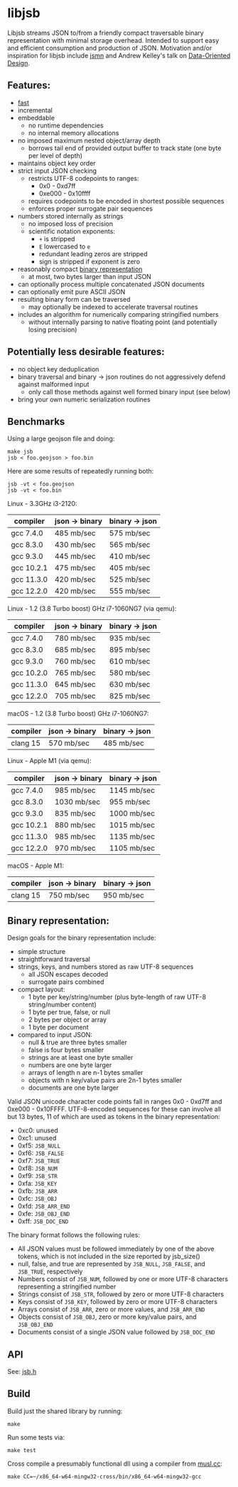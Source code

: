 # libjsb

Libjsb streams JSON to/from a friendly compact traversable binary representation with minimal storage overhead. Intended to support easy and efficient consumption and production of JSON. Motivation and/or inspiration for libjsb include [jsmn](https://github.com/zserge/jsmn) and Andrew Kelley's talk on [Data-Oriented Design](https://vimeo.com/649009599).

## Features:

* [fast](#benchmarks)
* incremental
* embeddable
	* no runtime dependencies
	* no internal memory allocations
* no imposed maximum nested object/array depth
	* borrows tail end of provided output buffer to track state (one byte per level of depth)
* maintains object key order
* strict input JSON checking
	* restricts UTF-8 codepoints to ranges:
		* 0x0 - 0xd7ff
		* 0xe000 - 0x10ffff
	* requires codepoints to be encoded in shortest possible sequences
	* enforces proper surrogate pair sequences
* numbers stored internally as strings
	* no imposed loss of precision
	* scientific notation exponents:
		* `+` is stripped
		* `E` lowercased to `e`
		* redundant leading zeros are stripped
		* sign is stripped if exponent is zero
* reasonably compact [binary representation](#binary-representation)
	* at most, two bytes larger than input JSON
* can optionally process multiple concatenated JSON documents
* can optionally emit pure ASCII JSON
* resulting binary form can be traversed
	* may optionally be indexed to accelerate traversal routines
* includes an algorithm for numerically comparing stringified numbers
	* without internally parsing to native floating point (and potentially losing precision)

## Potentially less desirable features:

* no object key deduplication
* binary traversal and binary -> json routines do not aggressively defend against malformed input
	* only call those methods against well formed binary input (see below)
* bring your own numeric serialization routines

## Benchmarks

Using a large geojson file and doing:

```
make jsb
jsb < foo.geojson > foo.bin
```

Here are some results of repeatedly running both:
```
jsb -vt < foo.geojson
jsb -vt < foo.bin
```

Linux - 3.3GHz i3-2120:

| compiler   | json -> binary | binary -> json |
|------------|----------------|----------------|
| gcc 7.4.0  | 485 mb/sec     | 575 mb/sec     |
| gcc 8.3.0  | 430 mb/sec     | 565 mb/sec     |
| gcc 9.3.0  | 445 mb/sec     | 410 mb/sec     |
| gcc 10.2.1 | 475 mb/sec     | 405 mb/sec     |
| gcc 11.3.0 | 420 mb/sec     | 525 mb/sec     |
| gcc 12.2.0 | 420 mb/sec     | 555 mb/sec     |

Linux - 1.2 (3.8 Turbo boost) GHz i7-1060NG7 (via qemu):

| compiler   | json -> binary | binary -> json |
|------------|----------------|----------------|
| gcc 7.4.0  | 780 mb/sec     | 935 mb/sec     |
| gcc 8.3.0  | 685 mb/sec     | 895 mb/sec     |
| gcc 9.3.0  | 760 mb/sec     | 610 mb/sec     |
| gcc 10.2.0 | 765 mb/sec     | 580 mb/sec     |
| gcc 11.3.0 | 645 mb/sec     | 630 mb/sec     |
| gcc 12.2.0 | 705 mb/sec     | 825 mb/sec     |

macOS - 1.2 (3.8 Turbo boost) GHz i7-1060NG7:

| compiler   | json -> binary | binary -> json |
|------------|----------------|----------------|
| clang 15   | 570 mb/sec     | 485 mb/sec     |

Linux - Apple M1 (via qemu):

| compiler   | json -> binary | binary -> json |
|------------|----------------|----------------|
| gcc 7.4.0  | 985 mb/sec     | 1145 mb/sec    |
| gcc 8.3.0  | 1030 mb/sec    | 955 mb/sec     |
| gcc 9.3.0  | 835 mb/sec     | 1000 mb/sec    |
| gcc 10.2.1 | 880 mb/sec     | 1015 mb/sec    |
| gcc 11.3.0 | 985 mb/sec     | 1135 mb/sec    |
| gcc 12.2.0 | 970 mb/sec     | 1105 mb/sec    |

macOS - Apple M1:

| compiler   | json -> binary | binary -> json |
|------------|----------------|----------------|
| clang 15   | 750 mb/sec     | 950 mb/sec     |

## Binary representation:

Design goals for the binary representation include:

* simple structure
* straightforward traversal
* strings, keys, and numbers stored as raw UTF-8 sequences
	* all JSON escapes decoded
	* surrogate pairs combined
* compact layout:
	* 1 byte per key/string/number (plus byte-length of raw UTF-8 string/number content)
	* 1 byte per true, false, or null
	* 2 bytes per object or array
	* 1 byte per document
* compared to input JSON:
	* null & true are three bytes smaller
	* false is four bytes smaller
	* strings are at least one byte smaller
	* numbers are one byte larger
	* arrays of length n are n-1 bytes smaller
	* objects with n key/value pairs are 2n-1 bytes smaller
	* documents are one byte larger

Valid JSON unicode character code points fall in ranges 0x0 - 0xd7ff and 0xe000 - 0x10FFFF. UTF-8-encoded sequences for these can involve all but 13 bytes, 11 of which are used as tokens in the binary representation:

* 0xc0: unused
* 0xc1: unused
* 0xf5: `JSB_NULL`
* 0xf6: `JSB_FALSE`
* 0xf7: `JSB_TRUE`
* 0xf8: `JSB_NUM`
* 0xf9: `JSB_STR`
* 0xfa: `JSB_KEY`
* 0xfb: `JSB_ARR`
* 0xfc: `JSB_OBJ`
* 0xfd: `JSB_ARR_END`
* 0xfe: `JSB_OBJ_END`
* 0xff: `JSB_DOC_END`

The binary format follows the following rules:

* All JSON values must be followed immediately by one of the above tokens, which is not included in the size reported by jsb_size()
* null, false, and true are represented by `JSB_NULL`, `JSB_FALSE`, and `JSB_TRUE`, respectively
* Numbers consist of `JSB_NUM`, followed by one or more UTF-8 characters representing a stringified number
* Strings consist of `JSB_STR`, followed by zero or more UTF-8 characters
* Keys consist of `JSB_KEY`, followed by zero or more UTF-8 characters
* Arrays consist of `JSB_ARR`, zero or more values, and `JSB_ARR_END`
* Objects consist of `JSB_OBJ`, zero or more key/value pairs, and `JSB_OBJ_END`
* Documents consist of a single JSON value followed by `JSB_DOC_END`

## API

See: [jsb.h](jsb.h)

## Build

Build just the shared library by running:

`make`

Run some tests via:

`make test`

Cross compile a presumably functional dll using a compiler from [musl.cc](https://musl.cc/):

`make CC=~/x86_64-w64-mingw32-cross/bin/x86_64-w64-mingw32-gcc`
